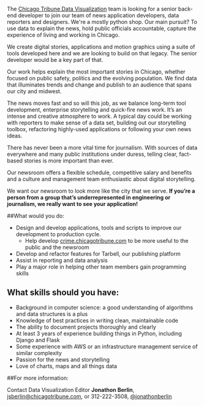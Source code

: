 The [Chicago Tribune Data Visualization](chicagotribune.com/news/data) team is looking for a senior back-end developer to join our team of news application developers, data reporters and designers. We're a mostly python shop. Our main pursuit? To use data to explain the news, hold public officials accountable, capture the experience of living and working in Chicago. 

We create digital stories, applications and motion graphics using a suite of tools developed here and we are looking to build on that legacy. The senior developer would be a key part of that. 

Our work helps explain the most important stories in Chicago, whether focused on public safety, politics and the evolving population. We find data that illuminates trends and change and publish to an audience that spans our city and midwest.

The news moves fast and so will this job, as we balance long-term tool development, enterprise storytelling and quick-fire news work. It’s an intense and creative atmosphere to work. A typical day could be working with reporters to make sense of a data set, building out our storytelling toolbox, refactoring highly-used applications or following your own news ideas.

There has never been a more vital time for journalism. With sources of data everywhere and many public institutions under duress, telling clear, fact-based stories is more important than ever.

Our newsroom offers a flexible schedule, competitive salary and benefits and a culture and management team enthusiastic about digital storytelling. 

We want our newsroom to look more like the city that we serve. **If you’re a person from a group that’s underrepresented in engineering or journalism, we really want to see your application!**

##What would you do:

* Design and develop applications, tools and scripts to improve our development to production cycle.
   * Help develop [crime.chicagotribune.com](http://crime.chicagotribune.com/) to be more useful to the public and the newsroom
* Develop and refactor features for Tarbell, our publishing platform
* Assist in reporting and data analysis
* Play a major role in helping other team members gain programming skills

## What skills should you have:

- Background in computer science: a good understanding of algorithms and data structures is a plus
- Knowledge of best practices in writing clean, maintainable code
- The ability to document projects thoroughly and clearly
- At least 3 years of experience building things in Python, including Django and Flask
- Some experience with AWS or an infrastructure management service of similar complexity
- Passion for the news and storytelling
- Love of charts, maps and all things data

##For more information:

Contact Data Visualization Editor **Jonathon Berlin**, jsberlin@chicagotribune.com, or 312-222-3508, [@jonathonberlin](https://twitter.com/jonathonberlin)
